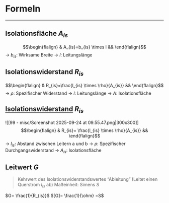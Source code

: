 # Formeln
___
## Isolationsfläche $A_{is}$
$$\begin{flalign} & A_{is}=b_{is} \times l && \end{flalign}$$
→ $b_{is}$: Wirksame Breite
→ $l$: Leitungslänge
## Isolationswiderstand $R_{is}$
$$\begin{flalign} & R_{is}=\frac{l_{is} \times \rho}{A_{is}} && \end{flalign}$$
→ $\rho$: Spezifischer Widerstand
→ $l$: Leitungslänge
→ $A$: Isolationsfläche
## [Isolationswiderstand](https://bk-ostvest.lms.schulon.org/mod/resource/view.php?id=47265) $R_{is}$
![[99 - misc/Screenshot 2025-09-24 at 09.55.47.png|300x300]]
$$\begin{flalign} & R_{is}= \frac{l_{is} \times \rho}{A_{is}} && \end{flalign}$$
→ $l_{is}$: Abstand zwischen Leitern a und b
→ $\rho$: Spezifischer Durchgangswiderstand
→ $A_{is}$: Isolationsfläche
## Leitwert $G$
> Kehrwert des Isolationswiderstandswertes
> “Ableitung” (Leitet einen Querstrom $I_{is}$ ab)
> Maßeinheit: Simens $S$

$G= \frac{1}{R_{is}}$
$[G]= \frac{1}{\ohm} =S$
